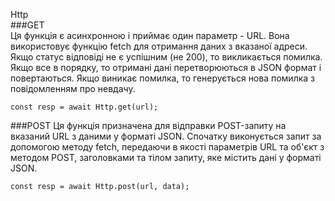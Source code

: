 Http<br >
###GET<br >
Ця функція є асинхронною і приймає один параметр - URL. Вона використовує функцію fetch для отримання даних з вказаної адреси. Якщо статус відповіді не є успішним (не 200), то викликається помилка. Якщо все в порядку, то отримані дані перетворюються в JSON формат і повертаються. Якщо виникає помилка, то генерується нова помилка з повідомленням про невдачу.
```
const resp = await Http.get(url);
```
###POST
Ця функція призначена для відправки POST-запиту на вказаний URL з даними у форматі JSON.
Спочатку виконується запит за допомогою методу fetch, передаючи в якості параметрів URL та об'єкт з методом POST, заголовками та тілом запиту, яке містить дані у форматі JSON.
```
const resp = await Http.post(url, data);
```
